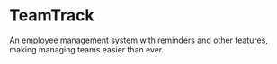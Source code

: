 # TeamTrack
An employee management system with reminders and other features, making managing teams easier than ever.
